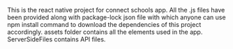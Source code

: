 This is the react native project for connect schools app. All the .js files have been provided along with package-lock json file with which anyone can use 
npm install command to download the dependencies of this project accordingly. assets folder contains all the elements used in the app.
ServerSideFiles contains API files.
